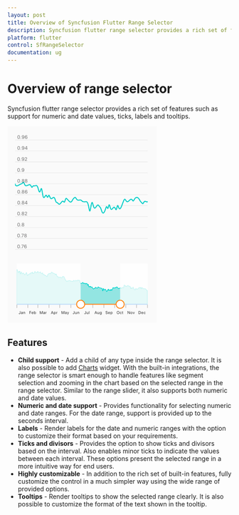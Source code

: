 ```yaml
---
layout: post
title: Overview of Syncfusion Flutter Range Selector
description: Syncfusion flutter range selector provides a rich set of features such as support for numeric and date values, ticks, labels and tooltips.
platform: flutter
control: SfRangeSelector
documentation: ug
---
```


# Overview of range selector

Syncfusion flutter range selector provides a rich set of features such as support for numeric and date values, ticks, labels and tooltips.

![Range selector overview](images/overview/range-selector-overview.png)

## Features

* **Child support** - Add a child of any type inside the range selector. It is also possible to add [Charts](https://help.syncfusion.com/flutter/chart/getting-started) widget. With the built-in integrations, the range selector is smart enough to handle features like segment selection and zooming in the chart based on the selected range in the range selector. Similar to the range slider, it also supports both numeric and date values.
* **Numeric and date support** - Provides functionality for selecting numeric and date ranges. For the date range, support is provided up to the seconds interval.
* **Labels** - Render labels for the date and numeric ranges with the option to customize their format based on your requirements.
* **Ticks and divisors** - Provides the option to show ticks and divisors based on the interval. Also enables minor ticks to indicate the values between each interval. These options present the selected range in a more intuitive way for end users.
* **Highly customizable** - In addition to the rich set of built-in features, fully customize the control in a much simpler way using the wide range of provided options.
* **Tooltips** - Render tooltips to show the selected range clearly. It is also possible to customize the format of the text shown in the tooltip.
